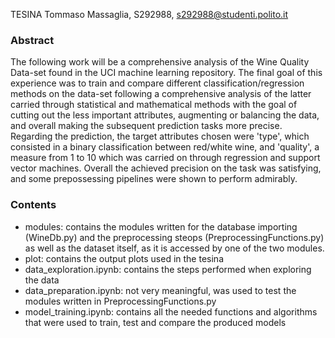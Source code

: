 TESINA Tommaso Massaglia, S292988, s292988@studenti.polito.it

### Abstract 

The following work will be a comprehensive analysis of the Wine Quality Data-set found in the UCI machine learning repository. The final goal of this experience was to train and compare different classification/regression methods on the data-set following a comprehensive analysis of the latter carried through statistical and mathematical methods with the goal of cutting out the less important attributes, augmenting or balancing the data, and overall making the subsequent prediction tasks more precise. Regarding the prediction, the target attributes chosen were 'type', which consisted in a binary classification between red/white wine, and 'quality', a measure from 1 to 10 which was carried on through regression and support vector machines. Overall the achieved precision on the task was satisfying, and some prepossessing pipelines were shown to perform admirably. 


### Contents

- modules: contains the modules written for the database importing (WineDb.py) and the preprocessing steops (PreprocessingFunctions.py) as well as the dataset itself, as it is accessed by one of the two modules.
- plot: contains the output plots used in the tesina
- data_exploration.ipynb: contains the steps performed when exploring the data
- data_preparation.ipynb: not very meaningful, was used to test the modules written in PreprocessingFunctions.py
- model_training.ipynb: contains all the needed functions and algorithms that were used to train, test and compare the produced models